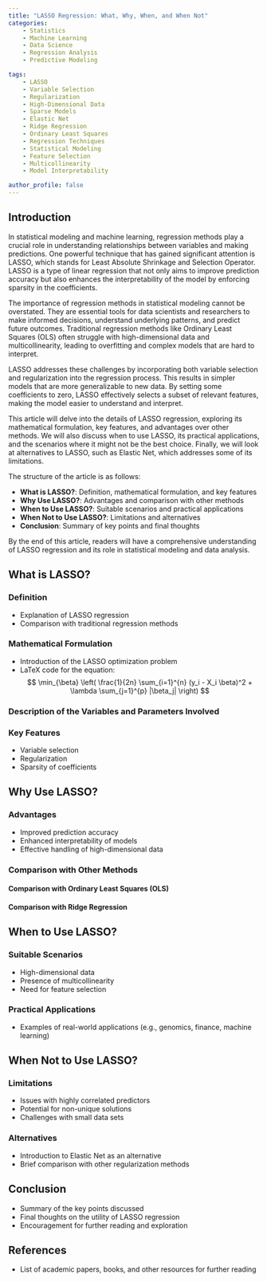 ```yaml
---
title: "LASSO Regression: What, Why, When, and When Not"
categories:
    - Statistics
    - Machine Learning
    - Data Science
    - Regression Analysis
    - Predictive Modeling

tags:
    - LASSO
    - Variable Selection
    - Regularization
    - High-Dimensional Data
    - Sparse Models
    - Elastic Net
    - Ridge Regression
    - Ordinary Least Squares
    - Regression Techniques
    - Statistical Modeling
    - Feature Selection
    - Multicollinearity
    - Model Interpretability

author_profile: false
---
```


## Introduction

In statistical modeling and machine learning, regression methods play a crucial role in understanding relationships between variables and making predictions. One powerful technique that has gained significant attention is LASSO, which stands for Least Absolute Shrinkage and Selection Operator. LASSO is a type of linear regression that not only aims to improve prediction accuracy but also enhances the interpretability of the model by enforcing sparsity in the coefficients.

The importance of regression methods in statistical modeling cannot be overstated. They are essential tools for data scientists and researchers to make informed decisions, understand underlying patterns, and predict future outcomes. Traditional regression methods like Ordinary Least Squares (OLS) often struggle with high-dimensional data and multicollinearity, leading to overfitting and complex models that are hard to interpret.

LASSO addresses these challenges by incorporating both variable selection and regularization into the regression process. This results in simpler models that are more generalizable to new data. By setting some coefficients to zero, LASSO effectively selects a subset of relevant features, making the model easier to understand and interpret.

This article will delve into the details of LASSO regression, exploring its mathematical formulation, key features, and advantages over other methods. We will also discuss when to use LASSO, its practical applications, and the scenarios where it might not be the best choice. Finally, we will look at alternatives to LASSO, such as Elastic Net, which addresses some of its limitations.

The structure of the article is as follows:

- **What is LASSO?**: Definition, mathematical formulation, and key features
- **Why Use LASSO?**: Advantages and comparison with other methods
- **When to Use LASSO?**: Suitable scenarios and practical applications
- **When Not to Use LASSO?**: Limitations and alternatives
- **Conclusion**: Summary of key points and final thoughts

By the end of this article, readers will have a comprehensive understanding of LASSO regression and its role in statistical modeling and data analysis.

## What is LASSO?
### Definition
- Explanation of LASSO regression
- Comparison with traditional regression methods

### Mathematical Formulation
- Introduction of the LASSO optimization problem
- LaTeX code for the equation:
  $$
  \min_{\beta} \left( \frac{1}{2n} \sum_{i=1}^{n} (y_i - X_i \beta)^2 + \lambda \sum_{j=1}^{p} |\beta_j| \right)
  $$

### Description of the Variables and Parameters Involved

### Key Features
- Variable selection
- Regularization
- Sparsity of coefficients

## Why Use LASSO?
### Advantages
- Improved prediction accuracy
- Enhanced interpretability of models
- Effective handling of high-dimensional data

### Comparison with Other Methods
#### Comparison with Ordinary Least Squares (OLS)
#### Comparison with Ridge Regression

## When to Use LASSO?
### Suitable Scenarios
- High-dimensional data
- Presence of multicollinearity
- Need for feature selection

### Practical Applications
- Examples of real-world applications (e.g., genomics, finance, machine learning)

## When Not to Use LASSO?
### Limitations
- Issues with highly correlated predictors
- Potential for non-unique solutions
- Challenges with small data sets

### Alternatives
- Introduction to Elastic Net as an alternative
- Brief comparison with other regularization methods

## Conclusion
- Summary of the key points discussed
- Final thoughts on the utility of LASSO regression
- Encouragement for further reading and exploration

## References
- List of academic papers, books, and other resources for further reading
